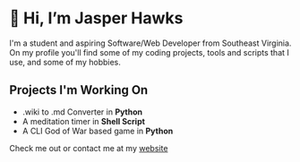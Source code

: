 # 👋 Hi, I’m Jasper Hawks
I'm a student and aspiring Software/Web Developer from Southeast Virginia. On my profile you'll find some of my coding projects, tools and scripts that I use, and some of my hobbies.

## Projects I'm Working On 
- .wiki to .md Converter in **Python**
- A meditation timer in **Shell Script**
- A CLI God of War based game in **Python**


Check me out or contact me at my [website](jasperhawks.netlify.app)

